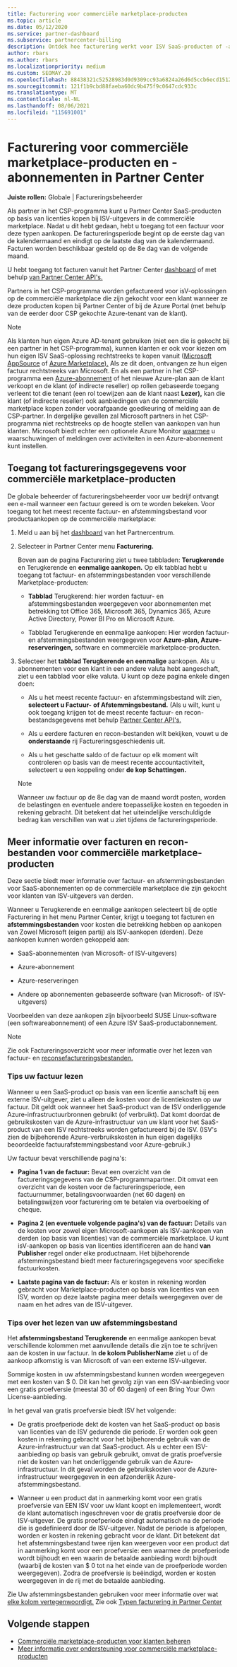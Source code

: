 ```yaml
---
title: Facturering voor commerciële marketplace-producten
ms.topic: article
ms.date: 05/12/2020
ms.service: partner-dashboard
ms.subservice: partnercenter-billing
description: Ontdek hoe facturering werkt voor ISV SaaS-producten of -abonnementen die zijn gekocht voor klanten van de commerciële marketplace binnen Partner Center.
author: rbars
ms.author: rbars
ms.localizationpriority: medium
ms.custom: SEOMAY.20
ms.openlocfilehash: 88438321c52528983d0d9309cc93a6824a26d6d5ccb6ecd1512d66ec94ef2ecc
ms.sourcegitcommit: 121f1b9cbd88faeba60dc9b475f9c0647cdc933c
ms.translationtype: MT
ms.contentlocale: nl-NL
ms.lasthandoff: 08/06/2021
ms.locfileid: "115691001"
---
```

# <a name="billing-for-commercial-marketplace-products-and-subscriptions-in-partner-center"></a>Facturering voor commerciële marketplace-producten en -abonnementen in Partner Center


**Juiste rollen:** Globale | Factureringsbeheerder

Als partner in het CSP-programma kunt u Partner Center SaaS-producten op basis van licenties kopen bij ISV-uitgevers in de commerciële marketplace. Nadat u dit hebt gedaan, hebt u toegang tot een factuur voor deze typen aankopen. De factureringsperiode begint op de eerste dag van de kalendermaand en eindigt op de laatste dag van de kalendermaand. Facturen worden beschikbaar gesteld op de 8e dag van de volgende maand.

U hebt toegang tot facturen vanuit het Partner Center [dashboard](https://partner.microsoft.com/dashboard/) of met behulp [van Partner Center API's.](/partner-center/develop/)

Partners in het CSP-programma worden gefactureerd voor isV-oplossingen op de commerciële marketplace die zijn gekocht voor een klant wanneer ze deze producten kopen bij Partner Center of bij de Azure Portal (met behulp van de eerder door CSP gekochte Azure-tenant van de klant).

>[!NOTE]
>Als klanten hun eigen Azure AD-tenant gebruiken (niet een die is gekocht bij een partner in het CSP-programma), kunnen klanten er ook voor kiezen om hun eigen ISV SaaS-oplossing rechtstreeks te kopen vanuit ([Microsoft AppSource](https://appsource.microsoft.com/) of [Azure Marketplace).](https://azuremarketplace.microsoft.com/) Als ze dit doen, ontvangen ze hun eigen factuur rechtstreeks van Microsoft. En als een partner in het CSP-programma een [Azure-abonnement](/azure/role-based-access-control/built-in-roles) of het nieuwe Azure-plan aan de klant verkoopt en de klant (of indirecte reseller) op rollen gebaseerde toegang verleent tot die tenant (een rol toewijzen aan de klant naast **Lezer),** kan die klant (of indirecte reseller) ook aanbiedingen van de commerciële marketplace kopen zonder voorafgaande goedkeuring of melding aan de CSP-partner. In dergelijke gevallen zal Microsoft partners in het CSP-programma niet rechtstreeks op de hoogte stellen van aankopen van hun klanten. Microsoft biedt echter een optionele Azure Monitor [waarmee](/azure/azure-monitor/platform/alerts-activity-log) u waarschuwingen of meldingen over activiteiten in een Azure-abonnement kunt instellen.

## <a name="access-billing-information-for-commercial-marketplace-products"></a>Toegang tot factureringsgegevens voor commerciële marketplace-producten

De globale beheerder of factureringsbeheerder voor uw bedrijf ontvangt een e-mail wanneer een factuur gereed is om te worden bekeken. Voor toegang tot het meest recente factuur- en afstemmingsbestand voor productaankopen op de commerciële marketplace:

1. Meld u aan bij het [dashboard](https://partner.microsoft.com/dashboard/) van het Partnercentrum.

2. Selecteer in Partner Center menu **Facturering.** 

    Boven aan de pagina Facturering ziet u twee tabbladen: **Terugkerende** en Terugkerende en **eenmalige aankopen.** Op elk tabblad hebt u toegang tot factuur- en afstemmingsbestanden voor verschillende Marketplace-producten:

    - **Tabblad** Terugkerend: hier worden factuur- en afstemmingsbestanden weergegeven voor abonnementen met betrekking tot Office 365, Microsoft 365, Dynamics 365, Azure Active Directory, Power BI Pro en Microsoft Azure.

    - Tabblad Terugkerende en eenmalige aankopen: Hier worden factuur- en afstemmingsbestanden weergegeven voor **Azure-plan, Azure-reserveringen,** software en commerciële marketplace-producten.
  
3. Selecteer het **tabblad Terugkerende en eenmalige** aankopen. Als u abonnementen voor een klant in een andere valuta hebt aangeschaft, ziet u een tabblad voor elke valuta. U kunt op deze pagina enkele dingen doen:

    - Als u het meest recente factuur- en afstemmingsbestand wilt zien, **selecteert u Factuur-** **of Afstemmingsbestand.** (Als u wilt, kunt u ook toegang krijgen tot de meest recente factuur- en recon-bestandsgegevens met behulp [Partner Center API's.](/partner-center/develop/)

    - Als u eerdere facturen en recon-bestanden wilt bekijken, vouwt u de **onderstaande** rij Factureringsgeschiedenis uit.

    - Als u het geschatte saldo of de factuur op elk moment wilt controleren op basis van de meest recente accountactiviteit, selecteert u een koppeling onder **de kop Schattingen.**  

    >[!NOTE]
    > Wanneer uw factuur op de 8e dag van de maand wordt posten, worden de belastingen en eventuele andere toepasselijke kosten en tegoeden in rekening gebracht. Dit betekent dat het uiteindelijke verschuldigde bedrag kan verschillen van wat u ziet tijdens de factureringsperiode.

## <a name="more-about-invoices-and-recon-files-for-commercial-marketplace-products"></a>Meer informatie over facturen en recon-bestanden voor commerciële marketplace-producten

Deze sectie biedt meer informatie over factuur- en afstemmingsbestanden voor SaaS-abonnementen op de commerciële marketplace die zijn gekocht voor klanten van ISV-uitgevers van derden.

Wanneer u Terugkerende en eenmalige aankopen  selecteert bij de optie Facturering in het menu Partner Center, krijgt u toegang tot facturen en **afstemmingsbestanden** voor kosten die betrekking hebben op aankopen van Zowel Microsoft (eigen partij) als ISV-aankopen (derden). Deze aankopen kunnen worden gekoppeld aan:

- SaaS-abonnementen (van Microsoft- of ISV-uitgevers)

- Azure-abonnement

- Azure-reserveringen

- Andere op abonnementen gebaseerde software (van Microsoft- of ISV-uitgevers)

Voorbeelden van deze aankopen zijn bijvoorbeeld SUSE Linux-software (een softwareabonnement) of een Azure ISV SaaS-productabonnement.

>[!NOTE]
> Zie ook Factureringsoverzicht voor meer informatie over het lezen van factuur- en [reconsefactureringsbestanden.](billing.md)

### <a name="tips-on-reading-your-invoice"></a>Tips uw factuur lezen

Wanneer u een SaaS-product op basis van een licentie aanschaft bij een externe ISV-uitgever, ziet u alleen de kosten voor de licentiekosten op uw factuur. Dit geldt ook wanneer het SaaS-product van de ISV onderliggende Azure-infrastructuurbronnen gebruikt (of verbruikt). Dat komt doordat de gebruikskosten van de Azure-infrastructuur van uw klant voor het SaaS-product van een ISV rechtstreeks worden gefactureerd bij de ISV. (ISV's zien de bijbehorende Azure-verbruikskosten in hun eigen dagelijks beoordeelde factuurafstemmingsbestand voor Azure-gebruik.)

Uw factuur bevat verschillende pagina's:

- **Pagina 1 van de factuur:** Bevat een overzicht van de factureringsgegevens van de CSP-programmapartner. Dit omvat een overzicht van de kosten voor de factureringsperiode, een factuurnummer, betalingsvoorwaarden (net 60 dagen) en betalingswijzen voor facturering om te betalen via overboeking of cheque.

- **Pagina 2 (en eventuele volgende pagina's) van de factuur:** Details van de kosten voor zowel eigen Microsoft-aankopen als ISV-aankopen van derden (op basis van licenties) van de commerciële marketplace. U kunt isV-aankopen op basis van licenties identificeren aan de hand **van Publisher** regel onder elke productnaam. Het bijbehorende afstemmingsbestand biedt meer factureringsgegevens voor specifieke factuurkosten.

- **Laatste pagina van de factuur:** Als er kosten in rekening worden gebracht voor Marketplace-producten op basis van licenties van een ISV, worden op deze laatste pagina meer details weergegeven over de naam en het adres van de ISV-uitgever.

### <a name="tips-on-reading-your-reconciliation-file"></a>Tips over het lezen van uw afstemmingsbestand

Het **afstemmingsbestand Terugkerende** en eenmalige aankopen bevat verschillende kolommen met aanvullende details die zijn toe te schrijven aan de kosten in uw factuur. In **de kolom PublisherName** ziet u of de aankoop afkomstig is van Microsoft of van een externe ISV-uitgever.

Sommige kosten in uw afstemmingsbestand kunnen worden weergegeven met een kosten van $ 0. Dit kan het gevolg zijn van een ISV-aanbieding voor een gratis proefversie (meestal 30 of 60 dagen) of een Bring Your Own License-aanbieding.

In het geval van gratis proefversie biedt ISV het volgende:

- De gratis proefperiode dekt de kosten van het SaaS-product op basis van licenties van de ISV gedurende die periode. Er worden ook geen kosten in rekening gebracht voor het bijbehorende gebruik van de Azure-infrastructuur van dat SaaS-product.  Als u echter een ISV-aanbieding op basis van gebruik gebruikt, omvat de gratis proefversie niet de kosten van het onderliggende gebruik van de Azure-infrastructuur. In dit geval worden de gebruikskosten voor de Azure-infrastructuur weergegeven in een afzonderlijk Azure-afstemmingsbestand.

- Wanneer u een product dat in aanmerking komt voor een gratis proefversie van EEN ISV voor uw klant koopt en implementeert, wordt de klant automatisch ingeschreven voor de gratis proefversie door de ISV-uitgever. De gratis proefperiode eindigt automatisch na de periode die is gedefinieerd door de ISV-uitgever. Nadat de periode is afgelopen, worden er kosten in rekening gebracht voor de klant. Dit betekent dat het afstemmingsbestand twee rijen kan weergeven voor een product dat in aanmerking komt voor een proefversie: een waarmee de proefperiode wordt bijhoudt en een waarin de betaalde aanbieding wordt bijhoudt (waarbij de kosten van $ 0 tot na het einde van de proefperiode worden weergegeven). Zodra de proefversie is beëindigd, worden er kosten weergegeven in de rij met de betaalde aanbieding. 

Zie Uw afstemmingsbestanden gebruiken voor meer informatie over wat [elke kolom vertegenwoordigt.](use-the-reconciliation-files.md) Zie ook [Typen facturering in Partner Center](./billing-basics.md)

## <a name="next-steps"></a>Volgende stappen

- [Commerciële marketplace-producten voor klanten beheren](csp-commercial-marketplace-manage.md)
- [Meer informatie over ondersteuning voor commerciële marketplace-producten](csp-commercial-marketplace-support.md)